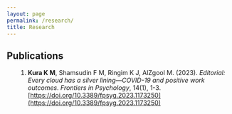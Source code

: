 ```yaml
---
layout: page
permalink: /research/
title: Research
---
```


<h2>Publications</h2>
<ul>

1. **Kura K M**, Shamsudin F M, Ringim K J, AlZgool M. (2023). *Editorial: Every cloud has a silver lining—COVID-19 and positive work outcomes*. _Frontiers in Psychology_, 14(1), 1-3. [https://doi.org/10.3389/fpsyg.2023.1173250](https://doi.org/10.3389/fpsyg.2023.1173250)


		
